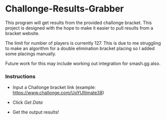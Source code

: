 # Challonge-Results-Grabber
This program will get results from the provided challonge bracket. This project is designed with the hope to make it easier to pull results from a bracket website.

The limit for number of players is currently 127. This is due to me struggling to make an algorithm for a double elimination bracket placing so I added some placings manually.

Future work for this may include working out integration for smash.gg also.

### Instructions
- Input a Challonge bracket link (example: https://www.challonge.com/UoYUltimate38)

- Click *Get Data*

- Get the output results!
